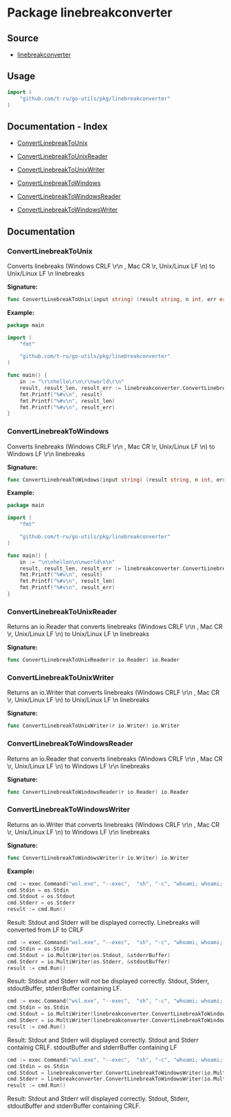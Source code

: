 # Package linebreakconverter

<div STYLE="page-break-after: always;"></div>

## Source

- [linebreakconverter](../pkg/linebreakconverter/)

<div STYLE="page-break-after: always;"></div>

## Usage
```go
import (
    "github.com/t-ru/go-utils/pkg/linebreakconverter"
)
```

<div STYLE="page-break-after: always;"></div>

## Documentation - Index

- [ConvertLinebreakToUnix](#ConvertLinebreakToUnix)
- [ConvertLinebreakToUnixReader](#ConvertLinebreakToUnixReader)
- [ConvertLinebreakToUnixWriter](#ConvertLinebreakToUnixWriter)

- [ConvertLinebreakToWindows](#ConvertLinebreakToWindows)
- [ConvertLinebreakToWindowsReader](#ConvertLinebreakToWindowsReader)
- [ConvertLinebreakToWindowsWriter](#ConvertLinebreakToWindowsWriter)

<div STYLE="page-break-after: always;"></div>

## Documentation

### <span id="ConvertLinebreakToUnix">ConvertLinebreakToUnix</span>
<p>Converts linebreaks (Windows CRLF \r\n , Mac CR \r, Unix/Linux LF \n) to Unix/Linux LF \n linebreaks</p>

<b>Signature:</b>

```go
func ConvertLinebreakToUnix(input string) (result string, n int, err error)
```
<b>Example:</b>

```go
package main

import (
	"fmt"

	"github.com/t-ru/go-utils/pkg/linebreakconverter"
)

func main() {
	in := "\r\nhello\r\n\r\nworld\r\n"
	result, result_len, result_err := linebreakconverter.ConvertLinebreakToUnix(in)
	fmt.Printf("%#v\n", result)
	fmt.Printf("%#v\n", result_len)
	fmt.Printf("%#v\n", result_err)
}
```

### <span id="ConvertLinebreakToWindows">ConvertLinebreakToWindows</span>
<p>Converts linebreaks (Windows CRLF \r\n , Mac CR \r, Unix/Linux LF \n) to Windows LF \r\n linebreaks</p>

<b>Signature:</b>

```go
func ConvertLinebreakToWindows(input string) (result string, n int, err error)
```
<b>Example:</b>

```go
package main

import (
	"fmt"

	"github.com/t-ru/go-utils/pkg/linebreakconverter"
)

func main() {
	in := "\n\nhellon\n\nworld\n\n"
	result, result_len, result_err := linebreakconverter.ConvertLinebreakToWindows(in)
	fmt.Printf("%#v\n", result)
	fmt.Printf("%#v\n", result_len)
	fmt.Printf("%#v\n", result_err)
}
```

### <span id="ConvertLinebreakToUnixReader">ConvertLinebreakToUnixReader</span>
<p>Returns an io.Reader that converts linebreaks (Windows CRLF \r\n , Mac CR \r, Unix/Linux LF \n) to Unix/Linux LF \n linebreaks</p>

<b>Signature:</b>

```go
func ConvertLinebreakToUnixReader(r io.Reader) io.Reader
```

### <span id="ConvertLinebreakToUnixWriter">ConvertLinebreakToUnixWriter</span>
<p>Returns an io.Writer that converts linebreaks (Windows CRLF \r\n , Mac CR \r, Unix/Linux LF \n) to Unix/Linux LF \n linebreaks</p>

<b>Signature:</b>

```go
func ConvertLinebreakToUnixWriter(r io.Writer) io.Writer
```

### <span id="ConvertLinebreakToWindowsReader">ConvertLinebreakToWindowsReader</span>
<p>Returns an io.Reader that converts linebreaks (Windows CRLF \r\n , Mac CR \r, Unix/Linux LF \n) to Windows LF \r\n linebreaks</p>

<b>Signature:</b>

```go
func ConvertLinebreakToWindowsReader(r io.Reader) io.Reader
```

### <span id="ConvertLinebreakToWindowsWriter">ConvertLinebreakToWindowsWriter</span>
Returns an io.Writer that converts linebreaks (Windows CRLF \r\n , Mac CR \r, Unix/Linux LF \n) to Windows LF \r\n linebreaks<br>

<b>Signature:</b>

```go
func ConvertLinebreakToWindowsWriter(r io.Writer) io.Writer
```

<b>Example:</b>

```go
cmd := exec.Command("wsl.exe", "--exec",  "sh", "-c", "whoami; whoami; whoamiERRRR; whoami; whoami")
cmd.Stdin = os.Stdin
cmd.Stdout = os.Stdout
cmd.Stderr = os.Stderr
result := cmd.Run()
```

Result: Stdout and Stderr will be displayed correctly. Linebreaks will converted from LF to CRLF<br>

```go
cmd := exec.Command("wsl.exe", "--exec",  "sh", "-c", "whoami; whoami; whoamiERRRR; whoami; whoami")
cmd.Stdin = os.Stdin
cmd.Stdout = io.MultiWriter(os.Stdout, &stderrBuffer)
cmd.Stderr = io.MultiWriter(os.Stderr, &stdoutBuffer)
result := cmd.Run()
```
Result: Stdout and Stderr will not be displayed correctly. Stdout, Stderr, stdoutBuffer, stderrBuffer containing LF.

```go
cmd := exec.Command("wsl.exe", "--exec",  "sh", "-c", "whoami; whoami; whoamiERRRR; whoami; whoami")
cmd.Stdin = os.Stdin
cmd.Stdout = io.MultiWriter(linebreakconverter.ConvertLinebreakToWindowsWriter(os.Stdout), &stdoutBuffer)
cmd.Stderr = io.MultiWriter(linebreakconverter.ConvertLinebreakToWindowsWriter(os.Stderr), &stderrBuffer)
result := cmd.Run()
```
Result: Stdout and Stderr will displayed correctly. Stdout and Stderr containig CRLF. stdoutBuffer and stderrBuffer containing LF

```go
cmd := exec.Command("wsl.exe", "--exec",  "sh", "-c", "whoami; whoami; whoamiERRRR; whoami; whoami")
cmd.Stdin = os.Stdin
cmd.Stdout = linebreakconverter.ConvertLinebreakToWindowsWriter(io.MultiWriter(os.Stdout, &stdoutBuffer))
cmd.Stderr = linebreakconverter.ConvertLinebreakToWindowsWriter(io.MultiWriter(os.Stderr, &stderrBuffer))
result := cmd.Run()
```
Result: Stdout and Stderr will displayed correctly. Stdout, Stderr, stdoutBuffer and stderrBuffer containing CRLF.











